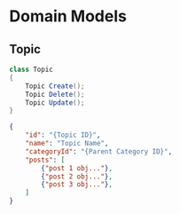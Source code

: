 # Domain Models

## Topic

```csharp
class Topic
{
    Topic Create();
    Topic Delete();
    Topic Update();
}
```

```json
{
    "id": "{Topic ID}",
    "name": "Topic Name",
    "categoryId": "{Parent Category ID}",
    "posts": [
        {"post 1 obj..."},
        {"post 2 obj..."},
        {"post 3 obj..."},
    ]
}
```
